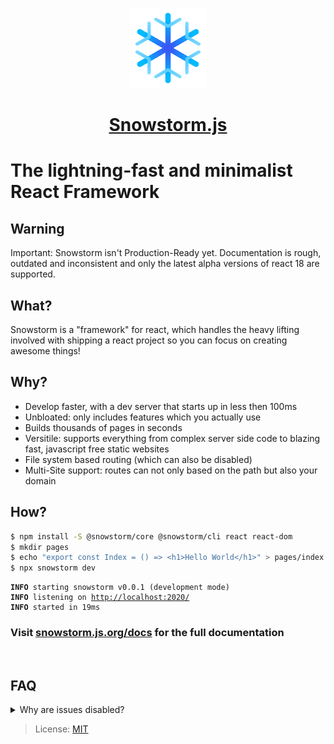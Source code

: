 <p align="center">
  <a href="https://github.com/explodingcamera/snowstorm">
    <img src="./logo.svg" height="128">
    <h1 align="center">Snowstorm.js</h1>
  </a>
</p>

# The lightning-fast and minimalist React Framework

## Warning

Important: Snowstorm isn't Production-Ready yet. Documentation is rough, outdated and inconsistent and only the latest alpha versions of react 18 are supported.

## What?

Snowstorm is a "framework" for react, which handles the heavy lifting involved with shipping a react project so you can focus on creating awesome things!

## Why?

- Develop faster, with a dev server that starts up in less then 100ms
- Unbloated: only includes features which you actually use
- Builds thousands of pages in seconds
- Versitile: supports everything from complex server side code to blazing fast, javascript free static websites
- File system based routing (which can also be disabled)
- Multi-Site support: routes can not only based on the path but also your domain

## How?

```bash
$ npm install -S @snowstorm/core @snowstorm/cli react react-dom
$ mkdir pages
$ echo "export const Index = () => <h1>Hello World</h1>" > pages/index.ts
$ npx snowstorm dev
```

<pre><code><b>INFO</b> starting snowstorm v0.0.1 (development mode)
<b>INFO</b> listening on <u>http://localhost:2020/</u>
<b>INFO</b> started in 19ms</code></pre>

### Visit [snowstorm.js.org/docs](https://snowstorm.js.org/docs/getting-started) for the full documentation

<br/>

## FAQ

<details>
  <summary>Why are issues disabled?</summary>
  I'm not responding to bug reports and other issues.
  For smaller things, you can open a pr, outside of that discussions are available to ask questions and paid support is also available at (henrygressmann.de)[https://henrygressmann.de].
</details>

> License: [MIT](LICENSE.md)
